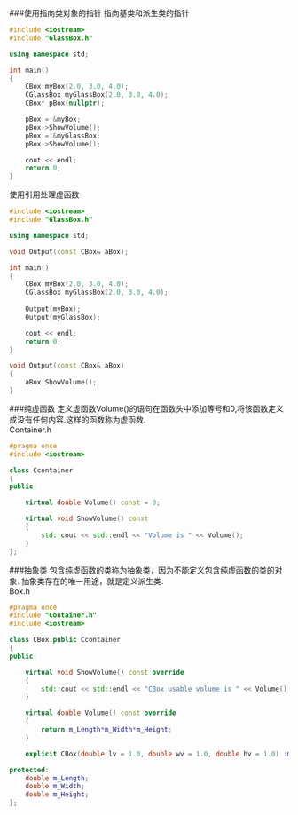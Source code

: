 ###使用指向类对象的指针
指向基类和派生类的指针
```cpp
#include <iostream>
#include "GlassBox.h"

using namespace std;

int main()
{
	CBox myBox(2.0, 3.0, 4.0);
	CGlassBox myGlassBox(2.0, 3.0, 4.0);
	CBox* pBox(nullptr);

	pBox = &myBox;
	pBox->ShowVolume();
	pBox = &myGlassBox;
	pBox->ShowVolume();

	cout << endl;
	return 0;
}
```
使用引用处理虚函数
```cpp
#include <iostream>
#include "GlassBox.h"

using namespace std;

void Output(const CBox& aBox);

int main()
{
	CBox myBox(2.0, 3.0, 4.0);
	CGlassBox myGlassBox(2.0, 3.0, 4.0);
	
	Output(myBox);
	Output(myGlassBox);

	cout << endl;
	return 0;
}

void Output(const CBox& aBox)
{
	aBox.ShowVolume();
}
```
###纯虚函数
定义虚函数Volume()的语句在函数头中添加等号和0,将该函数定义成没有任何内容.这样的函数称为虚函数.		
Container.h
```cpp
#pragma once
#include <iostream>

class Ccontainer
{
public:

	virtual double Volume() const = 0;

	virtual void ShowVolume() const
	{
		std::cout << std::endl << "Volume is " << Volume();
	}
};
```
###抽象类
包含纯虚函数的类称为抽象类，因为不能定义包含纯虚函数的类的对象.
抽象类存在的唯一用途，就是定义派生类.		
Box.h
```cpp
#pragma once
#include "Container.h"
#include <iostream>

class CBox:public Ccontainer
{
public:

	virtual void ShowVolume() const override
	{
		std::cout << std::endl << "CBox usable volume is " << Volume();
	}

	virtual double Volume() const override
	{
		return m_Length*m_Width*m_Height;
	}

	explicit CBox(double lv = 1.0, double wv = 1.0, double hv = 1.0) :m_Length(lv), m_Width(wv), m_Height(hv){}

protected:
	double m_Length;
	double m_Width;
	double m_Height;
};
```
